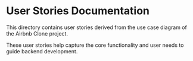 # User Stories Documentation

This directory contains user stories derived from the use case diagram of the Airbnb Clone project.

These user stories help capture the core functionality and user needs to guide backend development.
